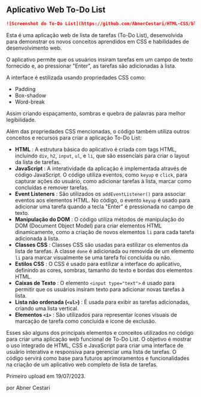 ## Aplicativo Web To-Do List

```markdown
![Screenshot do To-Do List](https://github.com/AbnerCestari/HTML-CSS/blob/master/To-Do%20List/Capture.JPG)
```

Esta é uma aplicação web de lista de tarefas (To-Do List), desenvolvida para demonstrar os novos conceitos aprendidos em CSS e habilidades de desenvolvimento web.

O aplicativo permite que os usuários insiram tarefas em um campo de texto fornecido e, ao pressionar "Enter", as tarefas são adicionadas à lista.

A interface é estilizada usando propriedades CSS como:

* Padding
* Box-shadow
* Word-break

Assim criando espaçamento, sombras e quebra de palavras para melhor legibilidade.

Além das propriedades CSS mencionadas, o código também utiliza outros conceitos e recursos para criar a aplicação To-Do List:

* **HTML** : A estrutura básica do aplicativo é criada com tags HTML, incluindo `div`, `h2`, `input`, `ul`, e `li`, que são essenciais para criar o layout da lista de tarefas.
* **JavaScript** : A interatividade da aplicação é implementada através de código JavaScript. O código utiliza eventos, como `keyup` e `click`, para capturar ações do usuário, como adicionar tarefas à lista, marcar como concluídas e remover tarefas.
* **Event Listeners** : São utilizados os `addEventListener()` para associar eventos aos elementos HTML. No código, o evento `keyup` é usado para adicionar uma tarefa quando a tecla "Enter" é pressionada no campo de texto.
* **Manipulação do DOM** : O código utiliza métodos de manipulação do DOM (Document Object Model) para criar elementos HTML dinamicamente, como a criação de novos elementos `li` para cada tarefa adicionada à lista.
* **Classes CSS** : Classes CSS são usadas para estilizar os elementos da lista de tarefas. A classe `done` é adicionada ou removida de um elemento `li` para marcar visualmente se uma tarefa foi concluída ou não.
* **Estilos CSS** : O CSS é usado para estilizar a interface do aplicativo, definindo as cores, sombras, tamanho do texto e bordas dos elementos HTML.
* **Caixas de Texto** : O elemento `<input type="text">` é usado para permitir que os usuários insiram texto para adicionar novas tarefas à lista.
* **Lista não ordenada (`<ul>`)** : É usada para exibir as tarefas adicionadas, criando uma lista vertical.
* **Elementos `<i>`** : São utilizados para representar ícones visuais de marcação de tarefa como concluída e ícone de exclusão.

Esses são alguns dos principais elementos e conceitos utilizados no código para criar uma aplicação web funcional de To-Do List. O objetivo é mostrar o uso integrado de HTML, CSS e JavaScript para criar uma interface de usuário interativa e responsiva para gerenciar uma lista de tarefas. O código servirá como base para futuros aprimoramentos e funcionalidades na criação de um aplicativo web completo de lista de tarefas.

Primeiro upload em 19/07/2023.

por Abner Cestari
